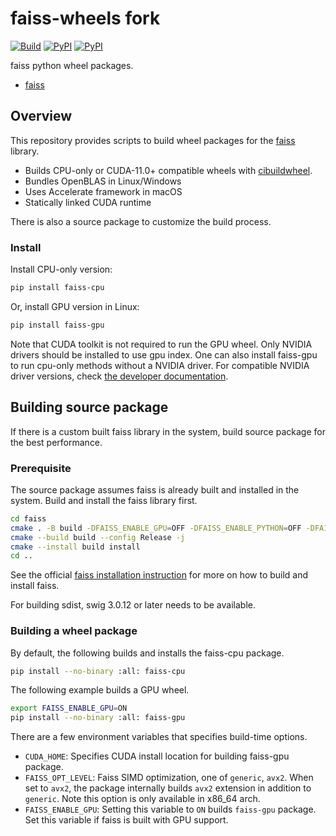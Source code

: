 # faiss-wheels fork

[![Build](https://github.com/kyamagu/faiss-wheels/actions/workflows/build.yml/badge.svg)](https://github.com/kyamagu/faiss-wheels/actions/workflows/build.yml)
[![PyPI](https://img.shields.io/pypi/v/faiss-cpu?label=faiss-cpu)](https://pypi.org/project/faiss-cpu/)
[![PyPI](https://img.shields.io/pypi/v/faiss-gpu?label=faiss-gpu)](https://pypi.org/project/faiss-gpu/)

faiss python wheel packages.

- [faiss](https://github.com/facebookresearch/faiss)

## Overview

This repository provides scripts to build wheel packages for the
[faiss](https://github.com/facebookresearch/faiss) library.

- Builds CPU-only or CUDA-11.0+ compatible wheels with [cibuildwheel](https://github.com/pypa/cibuildwheel/).
- Bundles OpenBLAS in Linux/Windows
- Uses Accelerate framework in macOS
- Statically linked CUDA runtime

There is also a source package to customize the build process.

### Install

Install CPU-only version:

```bash
pip install faiss-cpu
```

Or, install GPU version in Linux:

```bash
pip install faiss-gpu
```

Note that CUDA toolkit is not required to run the GPU wheel. Only NVIDIA drivers
should be installed to use gpu index. One can also install faiss-gpu to run
cpu-only methods without a NVIDIA driver. For compatible NVIDIA driver versions,
check [the developer documentation](https://docs.nvidia.com/deploy/cuda-compatibility/index.html#binary-compatibility__table-toolkit-driver).

## Building source package

If there is a custom built faiss library in the system, build source package for
the best performance.

### Prerequisite

The source package assumes faiss is already built and installed in the system.
Build and install the faiss library first.

```bash
cd faiss
cmake . -B build -DFAISS_ENABLE_GPU=OFF -DFAISS_ENABLE_PYTHON=OFF -DFAISS_OPT_LEVEL=avx2
cmake --build build --config Release -j
cmake --install build install
cd ..
```

See the official
[faiss installation instruction](https://github.com/facebookresearch/faiss/blob/master/INSTALL.md)
for more on how to build and install faiss.

For building sdist, swig 3.0.12 or later needs to be available.

### Building a wheel package

By default, the following builds and installs the faiss-cpu package.

```bash
pip install --no-binary :all: faiss-cpu
```

The following example builds a GPU wheel.

```bash
export FAISS_ENABLE_GPU=ON
pip install --no-binary :all: faiss-gpu
```

There are a few environment variables that specifies build-time options.

- `CUDA_HOME`: Specifies CUDA install location for building faiss-gpu package.
- `FAISS_OPT_LEVEL`: Faiss SIMD optimization, one of `generic`, `avx2`. When set
    to `avx2`, the package internally builds `avx2` extension in addition to
    `generic`. Note this option is only available in x86_64 arch.
- `FAISS_ENABLE_GPU`: Setting this variable to `ON` builds `faiss-gpu` package.
    Set this variable if faiss is built with GPU support.
